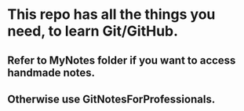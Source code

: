 # This repo has all the things you need, to learn Git/GitHub.

## Refer to MyNotes folder if you want to access handmade notes.

## Otherwise use GitNotesForProfessionals.